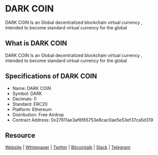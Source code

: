 # DARK COIN 
DARK COIN Is an Global decentralized blockchain virtual currency , intended to become standard virtual currency for the global

## What is DARK COIN
DARK COIN Is an Global decentralized blockchain virtual currency , intended to become standard virtual currency for the global

## Specifications of DARK COIN 
* Name: DARK COIN
* Symbol: DARK
* Decimals: 0
* Standard: ERC20 
* Platform: Ethereum
* Distribution: Free Airdrop
* Contract Address: 0x27611ae3af6f65753e8cac0ae5e53ef37ca5d319
## Resource
[Website](https://dark-coin.com/) | [Whitepaper](https://gemstoken.net/whitepaper.pdf) | [Twitter](https://twitter.com/GemsTokens)  | [Bitcointalk](https://https://bitcointalk.org/index.php?topic=5052949.0) | [Slack](https://darkcoin.slack.com) | [Telegram](https://t.me/gemstokens)
